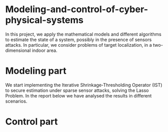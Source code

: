 # Modeling-and-control-of-cyber-physical-systems
In this project, we apply the mathematical models and different algorithms to estimate the state of a system, possibly in the presence of sensors attacks. In particular, we consider problems of target localization, in a two-dimensional indoor area.

# Modeling part
We start implementing the Iterative Shrinkage‐Thresholding Operator (IST) to secure estimation under sparse sensor attacks, solving the Lasso Problem. In the report below we have analysed the results in different scenarios.

# Control part
